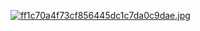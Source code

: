 [![ff1c70a4f73cf856445dc1c7da0c9dae.jpg](https://i.postimg.cc/pVcGGGhV/ff1c70a4f73cf856445dc1c7da0c9dae.jpg)](https://postimg.cc/nM7GM1GN)
